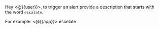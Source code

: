 Hey <@{{user}}>, to trigger an alert provide a description that starts with the word `escalate`.

For example: <@{{app}}> escelate <description in a single line>